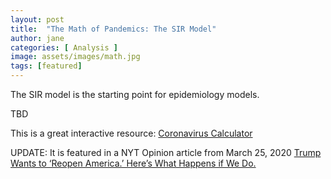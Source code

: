```yaml
---
layout: post
title:  "The Math of Pandemics: The SIR Model"
author: jane
categories: [ Analysis ]
image: assets/images/math.jpg
tags: [featured]
---
```


The SIR model is the starting point for epidemiology models.

TBD

This is a great interactive resource: [Coronavirus Calculator](http://gabgoh.github.io/COVID/index.html)

UPDATE: It is featured in a NYT Opinion article from March 25, 2020 [Trump Wants to ‘Reopen America.’ Here’s What Happens if We Do.](https://www.nytimes.com/interactive/2020/03/25/opinion/coronavirus-trump-reopen-america.html?)  
